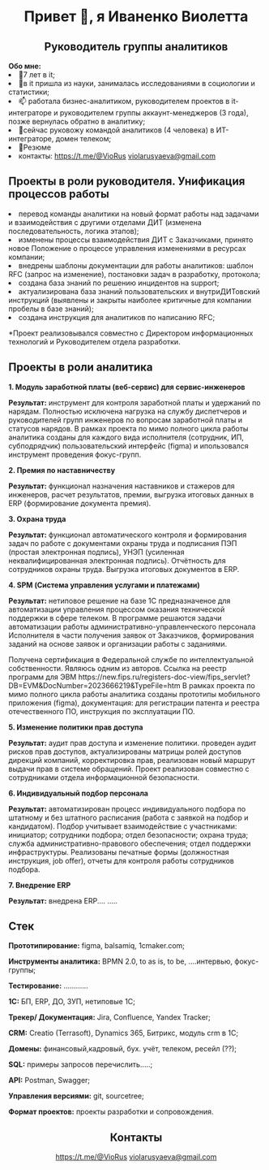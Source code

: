 <div id="header" align="center">
<h1>Привет 👋, я Иваненко Виолетта</h1>
<h2>Руководитель группы аналитиков</h2>
</div>
<div id="socials" align="center">
               
</div>
<strong>Обо мне:</strong>
        <li>🔨7 лет в it;</li>
        <li>🚀в it пришла из науки, занималась исследованиями в социологии и статистики;</li>
        <li>📫 работала бизнес-аналитиком, руководителем проектов в it-интеграторе и руководителем группы аккаунт-менеджеров (3 года), позже вернулась обратно в аналитику;</li>
        <li>🎯сейчас руковожу командой аналитиков (4 человека) в ИТ-интеграторе, домен телеком;</li>
        <li>📝Резюме</li>
        <li> контакты: <a href="mailto:https://t.me/@VioRus" class="btn">https://t.me/@VioRus</a> <a href="mailto:violarusyaeva@gmail.com" class="btn">violarusyaeva@gmail.com</a>
  </p>
        </div>
        </p>
        <h2>Проекты в роли руководителя. Унификация процессов работы </h2>
        <p>
        <li>перевод команды аналитики на новый формат работы над задачами и взаимодействия с другими отделами ДИТ (изменена последовательность, логика этапов);</li>
        <li>изменены процессы взаимодействия ДИТ с Заказчиками, принято новое Положение о процессе управления изменениями в ресурсах компании;</li>
        <li>внедрены шаблоны документации для работы аналитиков: шаблон RFC (запрос на изменение), постановки задач в разработку, протокола;</li>
        <li>создана база знаний по решению инцидентов на support;</li>
        <li>актуализирована база знаний пользовательских и внутриДИТовский инструкций (выявлены и закрыты наиболее критичные для компании пробелы в базе знаний);</li>     
        <li>создана инструкция для аналитиков по написанию RFC;</li>
        <p>*Проект реализовывался совместно с Директором информационных технологий и Руководителем отдела разработки. 
        <p>

</div>
        </p>
        <h2>Проекты в роли аналитика</h2>
        </p>
        <strong>1. Модуль заработной платы (веб-сервис) для сервис-инженеров</strong>
        </p>
        <strong>Результат:</strong> инструмент для контроля заработной платы и удержаний по нарядам. Полностью исключена нагрузка на службу диспетчеров и руководителей групп инженеров по вопросам заработной платы и статусов нарядов. В рамках проекта по мимо полного цикла работы аналитика созданы для каждого вида исполнителя (сотрудник, ИП, субподрядчик) пользовательский интерфейс (figma) и ипользовался инструмент проведения фокус-групп.
        </p>
        <strong>2. Премия по наставничеству</strong>
        </p>
        <strong>Результат:</strong> функционал назначения наставников и стажеров для инженеров, расчет результатов, премии, выгрузка итоговых данных в ERP (формирование документа премия).
        </p>
        <strong>3. Охрана труда</strong>
        </p>
        <strong>Результат:</strong> функционал автоматического контроля и формирования задач по работе с документами охраны труда и подписания ПЭП (простая электронная подпись), УНЭП (усиленная неквалифицированная электронная подпись). Отчётность для сотрудников охраны труда.
Выгрузка итоговых документов в ERP. 
        </p>
        <strong>4. SPM  (Система управления услугами и платежами)</strong>
        </p>
        <strong>Результат:</strong>
нетиповое решение на базе 1С предназначеное для автоматизации управления процессом оказания технической поддержки в сфере телеком. В программе решаются задачи автоматизации работы административно-управленческого персонала Исполнителя в части получения заявок от Заказчиков, формирования заданий на основе заявок и организации работы с заданиями.
        </p>
Получена сертификация в Федеральной службе по интеллектуальной собственности. Являюсь одним из авторов. Ссылка на реестр программ для ЭВМ https://new.fips.ru/registers-doc-view/fips_servlet?DB=EVM&DocNumber=2023666219&TypeFile=htm
В рамках проекта по мимо полного цикла работы аналитика созданы прототипы мобильного приложения (figma), документация:  
для регистрации патента и реестра отечественного ПО, инструкция по эксплуатации ПО.
       </p>
       <strong>5.  Изменение политики прав доступа</strong>
       </p>
       <strong>Результат:</strong>
аудит прав доступа и изменение политики. 
проведен аудит рисков прав доступов, актуализированы матрицы ролей доступов дирекций компаний, корректировка прав, реализован новый маршрут выдачи прав в системе обращений. Проект реализован совместно с сотрудниками отдела информационной безопасности.
        </p>
        <strong>6. Индивидуальный подбор персонала</strong>
        </p>
        <strong>Результат:</strong>
автоматизирован процесс индивидуального подбора по штатному и без штатного расписания (работа с заявкой на подбор и кандидатом). Подбор учитывает взаимодействие с участниками: инициатор; сотрудники подбора; отдел безопасности; охрана труда; служба административно-правового обеспечения; отдел поддержки инфраструктуры.
Реализованы печатные формы (должностная инструкция, job offer), отчеты для контроля работы сотрудников подбора. 
        </p>
        <strong>7. Внедрение ERP </strong>
        </p>
        <strong>Результат:</strong> внедрена ERP....  
.....
        </div>
        </p>
        <h2>Стек</h2>
        <p>
<strong>Прототипирование:</strong> figma, balsamiq, 1cmaker.com;<p>
<strong>Инструменты аналитика:</strong> BPMN 2.0, to as is, to be, ….интервью, фокус-группы;<p>
<strong>Тестирование:</strong> ............<p>
<strong>1С:</strong> БП, ERP, ДО, ЗУП, нетиповые 1С;<p>
<strong>Трекер/ Документация:</strong> Jira, Confluence, Yandex Tracker;<p>
<strong>CRM:</strong> Creatio (Terrasoft), Dynamics 365, Битрикс, модуль crm в 1С;<p>
<strong>Домены:</strong> финансовый,кадровый, бух. учёт, телеком, ресейл (??);<p>
<strong>SQL:</strong> примеры запросов перечислить…..;<p>
<strong>API:</strong> Postman, Swagger;<p>
<strong>Управления версиями:</strong> git, sourcetree;<p>
<strong>Формат проектов:</strong> проекты разработки и сопровождения.<p>   
     </p>
     <div id="header" align="center">
     <h2>Контакты</h2> <a href="mailto:https://t.me/@VioRus" class="btn">https://t.me/@VioRus</a> <a href="mailto:violarusyaeva@gmail.com" class="btn">violarusyaeva@gmail.com</a>  
       
       
    

